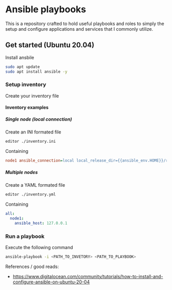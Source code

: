 # Ansible playbooks

This is a repository crafted to hold useful playbooks and roles to simply the setup and configure applications and services that I commonly utilize.

## Get started (Ubuntu 20.04)

Install ansbile

```bash
sudo apt update
sudo apt install ansible -y
```

### Setup inventory

Create your inventory file

#### Inventory examples

##### Single node (local connection)

Create an INI formated file

```bash
editor ./inventory.ini
```

Containing

```ini
node1 ansible_connection=local local_release_dir={{ansible_env.HOME}}/releases
```

##### Multiple nodes

Create a YAML formated file

```bash
editor ./inventory.yml
```

Containing

```yaml
all:
  node1:
    ansible_host: 127.0.0.1
```

### Run a playbook

Execute the following command

```bash
ansible-playbook -i <PATH_TO_INVETORY> <PATH_TO_PLAYBOOK>
```

References / good reads:

- <https://www.digitalocean.com/community/tutorials/how-to-install-and-configure-ansible-on-ubuntu-20-04>

